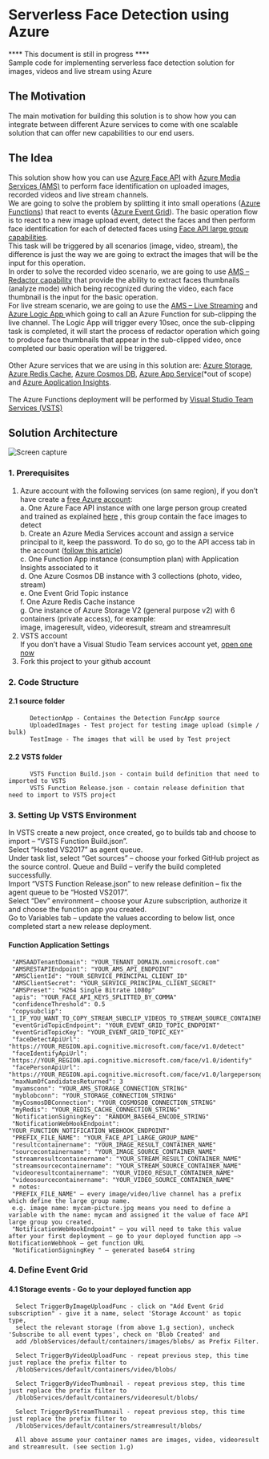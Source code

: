 # Serverless Face Detection using Azure
**** This document is still in progress ****<br>
Sample code for implementing serverless face detection solution for images, videos and live stream using Azure

## The Motivation
The main motivation for building this solution is to show how you can integrate between different Azure services to come with one scalable solution that can offer new capabilities to our end users.

## The Idea
This solution show how you can use <a href="https://docs.microsoft.com/en-us/azure/cognitive-services/face/overview">Azure Face API</a> with <a href="https://docs.microsoft.com/en-us/azure/cognitive-services/face/overview">Azure Media Services (AMS)</a> to perform face identification on uploaded images, recorded videos and live stream channels. <br>
We are going to solve the problem by splitting it into small operations (<a href="https://azure.microsoft.com/en-us/services/functions/">Azure Functions</a>) that react to events (<a href="https://azure.microsoft.com/en-us/services/event-grid/">Azure Event Grid</a>). 
The basic operation flow is to react to a new image upload event, detect the faces and then perform face identification for each of detected faces using <a href="https://docs.microsoft.com/en-us/azure/cognitive-services/face/face-api-how-to-topics/how-to-use-large-scale">Face API large group capabilities</a>.<br>
This task will be triggered by all scenarios (image, video, stream), the difference is just the way we are going to extract the images that will be the input for this operation. <br>
In order to solve the recorded video scenario, we are going to use <a href="https://docs.microsoft.com/en-us/azure/media-services/previous/media-services-face-redaction">AMS – Redactor capability</a> that provide the ability to extract faces thumbnails (analyze mode) which being recognized during the video, each face thumbnail is the input for the basic operation. <br>
For live stream scenario, we are going to use the <a href="https://docs.microsoft.com/en-us/azure/media-services/previous/media-services-manage-channels-overview">AMS – Live Streaming</a> and <a href="https://azure.microsoft.com/en-us/services/logic-apps/">Azure Logic App </a> which going to call an Azure Function for sub-clipping the live channel. The Logic App will trigger every 10sec, once the sub-clipping task is completed, it will start the process of redactor operation which going to produce face thumbnails that appear in the sub-clipped video, once completed our basic operation will be triggered. <br><br>
Other Azure services that we are using in this solution are: <a href="https://azure.microsoft.com/en-us/services/storage/">Azure Storage</a>, <a href="https://azure.microsoft.com/en-us/services/cache/">Azure Redis Cache</a>, <a href="https://docs.microsoft.com/en-us/azure/cosmos-db/introduction">Azure Cosmos DB</a>, <a href="https://azure.microsoft.com/en-us/services/app-service/">Azure App Service</a>(*out of scope) and <a href="https://azure.microsoft.com/en-us/services/application-insights/">Azure Application Insights</a>. <br><br>
The Azure Functions deployment will be performed by <a href="https://www.visualstudio.com/team-services/">Visual Studio Team Services (VSTS)</a><br>

## Solution Architecture
![Screen capture](https://github.com/yaprigal/ServerlessFaceDetection/blob/master/Capture.PNG?raw=true)
### 1. Prerequisites
1.	Azure account with the following services (on same region), if you don’t have create a <a href="https://azure.microsoft.com/en-us/free/">free Azure account</a>:<br>
a.	One Azure Face API instance with one large person group created and trained as explained <a href="https://docs.microsoft.com/en-us/azure/cognitive-services/face/face-api-how-to-topics/how-to-use-large-scale">here</a> , this group contain the face images to detect<br>
b. Create an Azure Media Services account and assign a service principal to it, keep the password. To do so, go to the API access tab in the account ([follow this article](https://docs.microsoft.com/en-us/azure/media-services/media-services-portal-get-started-with-aad#service-principal-authentication))<br>
c.	One Function App instance (consumption plan) with Application Insights associated to it<br>
d.	One Azure Cosmos DB instance with 3 collections (photo, video, stream) <br>
e.	One Event Grid Topic instance<br>
f.	One Azure Redis Cache instance<br>
g.	One instance of Azure Storage V2 (general purpose v2) with 6 containers (private access), for example:<br>
image, imageresult, video, videoresult, stream and streamresult<br>
2.	VSTS account <br>
If you don’t have a Visual Studio Team services account yet, <a href="https://go.microsoft.com/fwlink/?LinkId=307137">open one now</a> 
3. Fork this project to your github account

### 2. Code Structure
 #### 2.1 source folder
          DetectionApp - Containes the Detection FuncApp source
          UploadedImages - Test project for testing image upload (simple / bulk)
          TestImage - The images that will be used by Test project
 #### 2.2 VSTS folder
          VSTS Function Build.json - contain build definition that need to imported to VSTS 
          VSTS Function Release.json - contain release definition that need to import to VSTS project

### 3. Setting Up VSTS Environment
In VSTS create a new project, once created, go to builds tab and choose to import – “VSTS Function Build.json”.
<br>Select “Hosted VS2017” as agent queue. <br>
Under task list, select “Get sources” – choose your forked GitHub project as the source control. 
Queue and Build – verify the build completed successfully.<br>
Import “VSTS Function Release.json” to new release definition – fix the agent queue to be “Hosted VS2017”.
<br>Select “Dev” environment – choose your Azure subscription, authorize it and choose the function app you created.<br>
Go to Variables tab – update the values according to below list, once completed start a new release deployment.<br>

#### Function Application Settings
     "AMSAADTenantDomain": "YOUR_TENANT_DOMAIN.onmicrosoft.com"
     "AMSRESTAPIEndpoint": "YOUR_AMS_API_ENDPOINT"
     "AMSClientId": "YOUR_SERVICE_PRINCIPAL_CLIENT_ID"
     "AMSClientSecret": "YOUR_SERVICE_PRINCIPAL_CLIENT_SECRET"
     "AMSPreset": "H264 Single Bitrate 1080p"
     "apis": "YOUR_FACE_API_KEYS_SPLITTED_BY_COMMA"
     "confidenceThreshold": 0.5
     "copysubclip": "1_IF_YOU_WANT_TO_COPY_STREAM_SUBCLIP_VIDEOS_TO_STREAM_SOURCE_CONTAINER_OTHERWISE_0"
     "eventGridTopicEndpoint": "YOUR_EVENT_GRID_TOPIC_ENDPOINT"
     "eventGridTopicKey": "YOUR_EVENT_GRID_TOPIC_KEY"
     "faceDetectApiUrl": "https://YOUR_REGION.api.cognitive.microsoft.com/face/v1.0/detect"
     "faceIdentifyApiUrl": "https://YOUR_REGION.api.cognitive.microsoft.com/face/v1.0/identify"
     "facePersonApiUrl": "https://YOUR_REGION.api.cognitive.microsoft.com/face/v1.0/largepersongroups"
     "maxNumOfCandidatesReturned": 3
     "myamsconn": "YOUR_AMS_STORAGE_CONNECTION_STRING"
     "myblobconn": "YOUR_STORAGE_CONNECTION_STRING"
     "myCosmosDBConnection": "YOUR_COSMOSDB_CONNECTION_STRING"
     "myRedis": "YOUR_REDIS_CACHE_CONNECTION_STRING"
     "NotificationSigningKey": "RANDOM_BASE64_ENCODE_STRING"
     "NotificationWebHookEndpoint": "YOUR_FUNCTION_NOTIFICATION_WEBHOOK_ENDPOINT"
     "PREFIX_FILE_NAME": "YOUR_FACE_API_LARGE_GROUP_NAME"
     "resultcontainername": "YOUR_IMAGE_RESULT_CONTAINER_NAME"
     "sourcecontainername": "YOUR_IMAGE_SOURCE_CONTAINER_NAME"
     "streamresultcontainername": "YOUR_STREAM_RESULT_CONTAINER_NAME"
     "streamsourcecontainername": "YOUR_STREAM_SOURCE_CONTAINER_NAME"
     "videoresultcontainername": "YOUR_VIDEO_RESULT_CONTAINER_NAME"
     "videosourcecontainername": "YOUR_VIDEO_SOURCE_CONTAINER_NAME"
     * notes: 
     "PREFIX_FILE_NAME" – every image/video/live channel has a prefix which define the large group name. 
     e.g. image name: mycam-picture.jpg means you need to define a variable with the name: mycam and assigned it the value of face API large group you created.
     "NotificationWebHookEndpoint" – you will need to take this value after your first deployment – go to your deployed function app –> NotificationWebhook – get function URL
     "NotificationSigningKey " – generated base64 string
     
### 4. Define Event Grid  
 #### 4.1 Storage events - Go to your deployed function app      
      
      Select TriggerByImageUploadFunc - click on "Add Event Grid subscription" - give it a name, select 'Storage Account' as topic type, 
      select the relevant storage (from above 1.g section), uncheck 'Subscribe to all event types', check on 'Blob Created' and 
      add /blobServices/default/containers/images/blobs/ as Prefix Filter.
            
      Select TriggerByVideoUploadFunc - repeat previous step, this time just replace the prefix filter to
      /blobServices/default/containers/video/blobs/
      
      Select TriggerByVideoThumbnail - repeat previous step, this time just replace the prefix filter to
      /blobServices/default/containers/videoresult/blobs/
      
      Select TriggerByStreamThumnail - repeat previous step, this time just replace the prefix filter to
      /blobServices/default/containers/streamresult/blobs/
 
      All above assume your container names are images, video, videoresult and streamresult. (see section 1.g)

